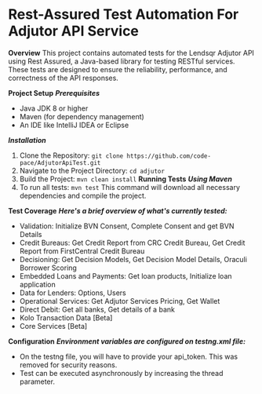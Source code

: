 Rest-Assured Test Automation For Adjutor API Service
=======================================

**Overview**
This project contains automated tests for the Lendsqr Adjutor API using Rest Assured, a Java-based library for testing RESTful services. These tests are designed to ensure the reliability, performance, and correctness of the API responses.

**Project Setup**
***Prerequisites***
- Java JDK 8 or higher
- Maven (for dependency management)
- An IDE like IntelliJ IDEA or Eclipse

***Installation***
1. Clone the Repository:
``
git clone https://github.com/code-pace/AdjutorApiTest.git
``
2. Navigate to the Project Directory:
``
cd adjutor
``
3. Build the Project:
``
mvn clean install
``
**Running Tests**
***Using Maven***
4. To run all tests:
``
mvn test
``
This command will download all necessary dependencies and compile the project.

**Test Coverage**
***Here's a brief overview of what's currently tested:***
- Validation: Initialize BVN Consent, Complete Consent and get BVN Details
- Credit Bureaus: Get Credit Report from CRC Credit Bureau, Get Credit Report from FirstCentral Credit Bureau
- Decisioning: Get Decision Models, Get Decision Model Details, Oraculi Borrower Scoring
- Embedded Loans and Payments: Get loan products, Initialize loan application
- Data for Lenders: Options, Users
- Operational Services: Get Adjutor Services Pricing, Get Wallet
- Direct Debit: Get all banks, Get details of a bank
- Kolo Transaction Data [Beta]
- Core Services [Beta]

**Configuration**
***Environment variables are configured on testng.xml file:***
- On the testng file, you will have to provide your api_token. This was removed for security 
  reasons.
- Test can be executed asynchronously by increasing the thread parameter.

